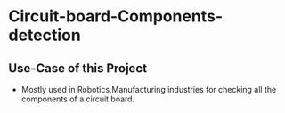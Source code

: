 # Circuit-board-Components-detection

## Use-Case of this Project
- Mostly used in Robotics,Manufacturing industries for checking all the components of a circuit board.
